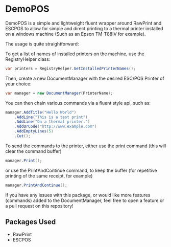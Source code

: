 # DemoPOS
DemoPOS is a simple and lightweight fluent wrapper around RawPrint and ESCPOS to allow for 
simple and direct printing to a thermal printer installed on a windows machine 
(Such as an Epson TM-T88IV for example).

The usage is quite straightforward: 

To get a list of names of installed printers on the machine, use the RegistryHelper class:

```csharp
var printers = RegistryHelper.GetInstalledPrinterNames();
```

Then, create a new DocumentManager with the desired ESC/POS Printer of your choice: 

```csharp
var manager = new DocumentManager(PrinterName);
```

You can then chain various commands via a fluent style api, such as: 

```csharp
manager.AddTitle("Hello World")
    .AddLine("This is a test print")
    .AddLine("On a thermal printer.")
    .AddQrCode("http://www.example.com")
    .AddEmptyLines(5)
    .Cut();
```

To send the commands to the printer, either use the print command (this will clear the command buffer)

```csharp
manager.Print();
```

or use the PrintAndContinue command, to keep the buffer (for repetitive printing of the same receipt, for example)
```csharp
manager.PrintAndContinue();
```

If you have any issues with this package, or would like more features (commands) added to the DocumentManager, feel free to open a feature or a pull request on this repository!


## Packages Used
- RawPrint
- ESCPOS
